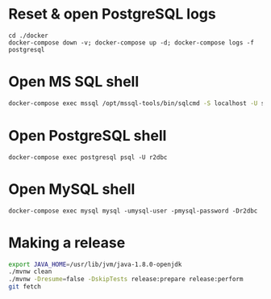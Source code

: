 # Reset & open PostgreSQL logs
```
cd ./docker
docker-compose down -v; docker-compose up -d; docker-compose logs -f postgresql
```

# Open MS SQL shell
```bash
docker-compose exec mssql /opt/mssql-tools/bin/sqlcmd -S localhost -U sa -P 'yourStrong(!)Password'
```

# Open PostgreSQL shell
```
docker-compose exec postgresql psql -U r2dbc
```

# Open MySQL shell
```
docker-compose exec mysql mysql -umysql-user -pmysql-password -Dr2dbc
```

# Making a release
```bash
export JAVA_HOME=/usr/lib/jvm/java-1.8.0-openjdk
./mvnw clean
./mvnw -Dresume=false -DskipTests release:prepare release:perform
git fetch
```
